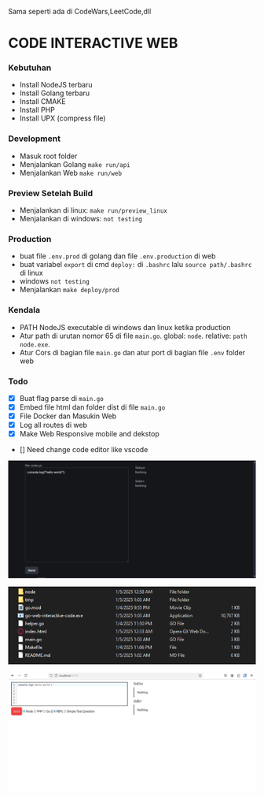 Sama seperti ada di CodeWars,LeetCode,dll

# CODE INTERACTIVE WEB

### Kebutuhan

- Install NodeJS terbaru
- Install Golang terbaru
- Install CMAKE
- Install PHP
- Install UPX (compress file)

### Development

- Masuk root folder
- Menjalankan Golang `make run/api`
- Menjalankan Web `make run/web`

### Preview Setelah Build

- Menjalankan di linux: `make run/preview_linux`
- Menjalankan di windows: `not testing`

### Production

- buat file `.env.prod` di golang dan file `.env.production` di web
- buat variabel `export` di cmd `deploy:` di `.bashrc` lalu `source path/.bashrc` di linux
- windows `not testing`
- Menjalankan `make deploy/prod`

### Kendala

- PATH NodeJS executable di windows dan linux ketika production
- Atur path di urutan nomor 65 di file `main.go`. global: `node`. relative: `path node.exe`.
- Atur Cors di bagian file `main.go` dan atur port di bagian file `.env` folder web

### Todo

- [x] Buat flag parse di `main.go`
- [x] Embed file html dan folder dist di file `main.go`
- [x] File Docker dan Masukin Web
- [x] Log all routes di web
- [x] Make Web Responsive mobile and dekstop
- [] Need change code editor like vscode

![IMG_PROD](images/WEB.PNG "Title")

![IMG_PROD](images/IMG_PROD.PNG "Title")

![IMG_PROD](images/after-prod-img.jpg "Title")
